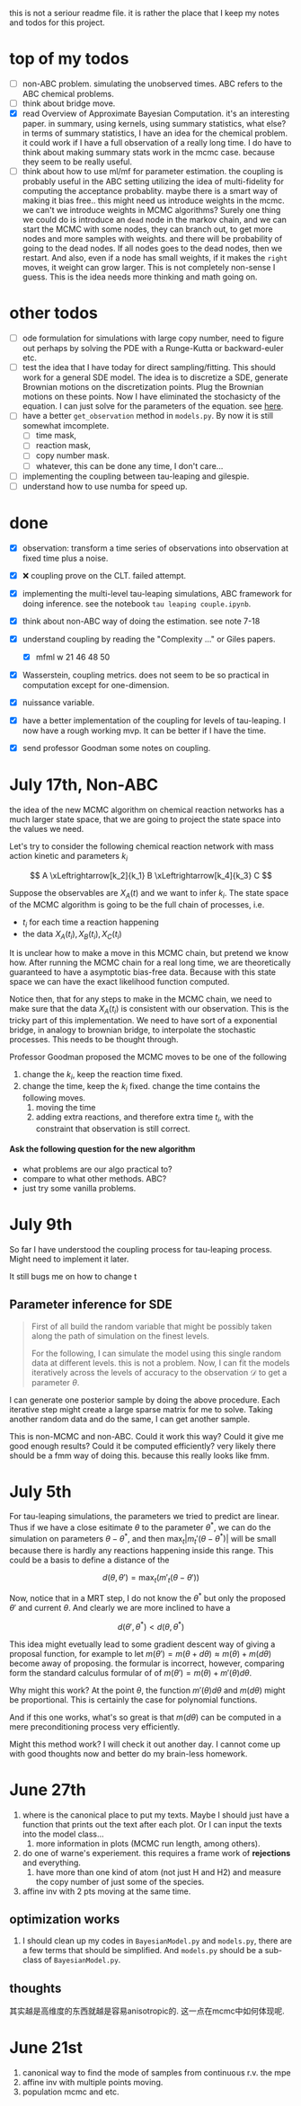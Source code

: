 this is not a seriour readme file. it is rather the place that I keep my notes and todos for this project.

# top of my todos

- [ ] non-ABC problem. simulating the unobserved times. ABC refers to the ABC chemical problems.
- [ ] think about bridge move.
- [X] read Overview of Approximate Bayesian Computation.
  it's an interesting paper. in summary, using kernels, using summary statistics, what else?
  in terms of summary statistics, I have an idea for the chemical problem. it could work if I have a full observation of a really long time. I do have to think about making summary stats work in the mcmc case. because they seem to be really useful.
- [ ] think about how to use ml/mf for parameter estimation. the coupling is probably useful in the ABC setting utilizing the idea of multi-fidelity for computing the acceptance probablity. maybe there is a smart way of making it bias free.. this might need us introduce weights in the mcmc. we can't we introduce weights in MCMC algorithms? Surely one thing we could do is introduce an `dead` node in the markov chain, and we can start the MCMC with some nodes, they can branch out, to get more nodes and more samples with weights. and there will be probability of going to the dead nodes. If all nodes goes to the dead nodes, then we restart. And also, even if a node has small weights, if it makes the `right` moves, it weight can grow larger. This is not completely non-sense I guess. This is the idea needs more thinking and math going on.

# other todos

- [ ] ode formulation for simulations with large copy number, need to figure out perhaps by solving the PDE with a Runge-Kutta or backward-euler etc.
- [ ] test the idea that I have today for direct sampling/fitting. This should work for a general SDE model. The idea is to discretize a SDE, generate Brownian motions on the discretization points. Plug the Brownian motions on these points. Now I have eliminated the stochasicty of the equation. I can just solve for the parameters of the equation. see [here](#parameter-inference-for-sde).
- [ ] have a better `get_observation` method in `models.py`. By now it is still somewhat imcomplete.
  - [ ] time mask,
  - [ ] reaction mask,
  - [ ] copy number mask.
  - [ ] whatever, this can be done any time, I don't care...
- [ ] implementing the coupling between tau-leaping and gilespie.
- [ ] understand how to use numba for speed up.

# done

- [X] observation: transform a time series of observations into observation at fixed time plus a noise.
- [X] ❌ coupling prove on the CLT. failed attempt.
- [X] implementing the multi-level tau-leaping simulations, ABC framework for doing inference. see the notebook `tau leaping couple.ipynb`.
- [X] think about non-ABC way of doing the estimation. see note 7-18
- [X] understand coupling by reading the "Complexity ..." or Giles papers.

  - [X] mfml w 21 46 48 50
- [X] Wasserstein, coupling metrics. does not seem to be so practical in computation except for one-dimension.
- [X] nuissance variable.
- [X] have a better implementation of the coupling for levels of tau-leaping. I now have a rough working mvp. It can be better if I have the time.
- [X] send professor Goodman some notes on coupling.

# July 17th, Non-ABC

the idea of the new MCMC algorithm on chemical reaction networks has a much larger state space, that we are going to project the state space into the values we need.

Let's try to consider the following chemical reaction network with mass action kinetic and parameters $k_i$

$$
A \xLeftrightarrow[k_2]{k_1} B \xLeftrightarrow[k_4]{k_3} C
$$

Suppose the observables are $X_A(t)$ and we want to infer $k_i$. The state space of the MCMC algorithm is going to be the full chain of processes, i.e.

- $t_i$ for each time a reaction happening
- the data $X_A(t_i), X_B(t_i), X_C(t_i)$

It is unclear how to make a move in this MCMC chain, but pretend we know how. After running the MCMC chain for a real long time, we are theoretically guaranteed to have a asymptotic bias-free data. Because with this state space we can have the exact likelihood function computed.

Notice then, that for any steps to make in the MCMC chain, we need to make sure that the data $X_A(t_i)$ is consistent with our observation. This is the tricky part of this implementation. We need to have sort of a exponential bridge, in analogy to brownian bridge, to interpolate the stochastic processes. This needs to be thought through.

Professor Goodman proposed the MCMC moves to be one of the following

1. change the $k_i$, keep the reaction time fixed.
2. change the time, keep the $k_i$ fixed.  change the time contains the following moves.
   1. moving the time
   2. adding extra reactions, and therefore extra time $t_i$, with the constraint that observation is still correct.

#### Ask the following question for the new algorithm

- what problems are our algo practical to?
- compare to what other methods. ABC?
- just try some vanilla problems.

# July 9th

So far I have understood the coupling process for tau-leaping process. Might need to implement it later.

It still bugs me on how to change t

## Parameter inference for SDE

> First of all build the random variable that might be possibly taken along the path of simulation on the finest levels.
>
> For the following, I can simulate the model using this single random data at different levels. this is not a problem. Now, I can fit the models iteratively across the levels of accuracy to the observation $\mathcal D$ to get a parameter $\theta$.

I can generate one posterior sample by doing the above procedure. Each iterative step might create a large sparse matrix for me to solve. Taking another random data and do the same, I can get another sample.

This is non-MCMC and non-ABC. Could it work this way? Could it give me good enough results? Could it be computed efficiently? very likely there should be a fmm way of doing this. because this really looks like fmm.

# July 5th

For tau-leaping simulations, the parameters we tried to predict are linear. Thus if we have a close esitimate $\theta$ to the parameter $\theta^*$, we can do the simulation on parameters $\theta - \theta^*$, and then $\max_t |m_t'(\theta-\theta^*)|$ will be small because there is hardly any reactions happening inside this range. This could be a basis to define a distance of the

$$
d(\theta,\theta') = \max_t(m'_t(\theta - \theta'))
$$

Now, notice that in a MRT step, I do not know the $\theta^*$ but only the proposed $\theta'$ and current $\theta$. And clearly we are more inclined to have a

$$
d(\theta',\theta^*) < d(\theta,\theta^*)
$$

This idea might evetually lead to some gradient descent way of giving a proposal function, for example to let $m(\theta') = m(\theta + d\theta) \approx m(\theta) + m(d\theta)$ become away of proposing. the formular is incorrect, however, comparing form the standard calculus formular of of $m(\theta') = m(\theta) + m'(\theta) d\theta$.

Why might this work? At the point $\theta$, the function $m'(\theta)d\theta$ and $m(d\theta)$ might be proportional. This is certainly the case for polynomial functions.

And if this one works, what's so great is that $m(d\theta)$ can be computed in a mere preconditioning process very efficiently.

Might this method work? I will check it out another day. I cannot come up with good thoughts now and better do my brain-less homework.

# June 27th

1. where is the canonical place to put my texts. Maybe I should just have a function that prints out the text after each plot. Or I can input the texts into the model class...
   1. more information in plots (MCMC run length, among others).
2. do one of warne's experiement. this requires a frame work of **rejections** and everything.
   1. have more than one kind of atom (not just H and H2) and measure the copy number of just some of the species.
3. affine inv with 2 pts moving at the same time.

## optimization works

1. I should clean up my codes in `BayesianModel.py` and `models.py`, there are a few terms that should be simplified. And `models.py` should be a sub-class of `BayesianModel.py`.

## thoughts

其实越是高维度的东西就越是容易anisotropic的. 这一点在mcmc中如何体现呢.

# June 21st

1. canonical way to find the mode of samples from continuous r.v.
   the mpe
2. affine inv with multiple points moving.
3. population mcmc and etc.

